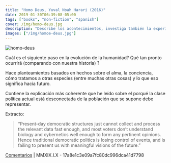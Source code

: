 ```yaml
---
title: "Homo Deus, Yuval Noah Harari (2016)"
date: 2019-01-30T06:39:08-05:00
tags: ["books", "non-fiction", "spanish"]
cover: /img/homo-deus.jpg
description: "Describe los acontecimientos, investiga también la experiencia individual humana y problemas éticos que puedan derivarse"
images: ["/img/homoe-deus.jpg"]
---
```


![homo-deus](/img/homo-deus.jpg#c)

Cuál es el siguiente paso en la evolución de la humanidad? Qué tan pronto ocurrirá (comparando con nuestra historia) ?

Hace planteamientos basados en hechos sobre el alma, la conciencia, cómo tratamos a otras especies (entre muchas otras cosas) y lo que eso significa hacia futuro.

Contiene la explicación más coherente que he leído sobre el porqué la clase política actual está desconectada de la población que se supone debe representar.

Extracto:

> “Present-day democratic structures just cannot collect and process the relevant data fast enough, and most voters don’t understand biology and cybernetics well enough to form any pertinent opinions. Hence traditional democratic politics is losing control of events, and is failing to present us with meaningful visions of the future.”

[Comentarios](https://mobile.twitter.com/search?q=https%3A%2F%2Fpardenotas.jbrio.net%2Fhomo-deus%2F) | MMXIX.I.X - 17a8e1c3e09a7fc80dc996dca41d7798
